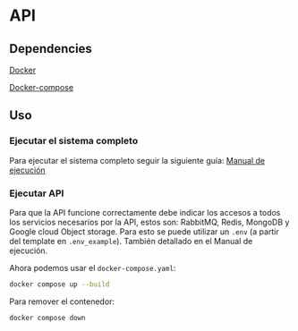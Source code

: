 # API

## Dependencies
[Docker](https://www.docker.com/)

[Docker-compose](https://docs.docker.com/compose/)

## Uso

### Ejecutar el sistema completo

Para ejecutar el sistema completo seguir la siguiente guía: [Manual de ejecución](https://trabajo-profesional-grupo-21.github.io/manual-ejecucion/)



### Ejecutar API

Para que la API funcione correctamente debe indicar los accesos a todos los servicios necesarios por la API, estos son: RabbitMQ, Redis, MongoDB y Google cloud Object storage. Para esto se puede utilizar un `.env` (a partir del template en `.env_example`). También detallado en el Manual de ejecución.

Ahora podemos usar el `docker-compose.yaml`:

```bash
docker compose up --build
```

Para remover el contenedor:
```bash
docker compose down
```

